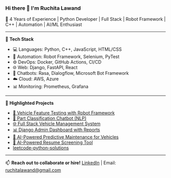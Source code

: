 ### Hi there 👋 I'm Ruchita Lawand

💼 4 Years of Experience | Python Developer | Full Stack | Robot Framework | C++ | Automation | AI/ML Enthusiast

---

🔧 **Tech Stack**
- 💻 Languages: Python, C++, JavaScript, HTML/CSS
- 🧪 Automation: Robot Framework, Selenium, PyTest
- ⚙️ DevOps: Docker, GitHub Actions, CI/CD
- 🌐 Web: Django, FastAPI, React
- 🤖 Chatbots: Rasa, Dialogflow, Microsoft Bot Framework
- ☁️ Cloud: AWS, Azure
- 📊 Monitoring: Prometheus, Grafana

---

📌 **Highlighted Projects**
- [🔧 Vehicle Feature Testing with Robot Framework](https://github.com/ruchitalawand/robot-vehicle-testing)
- [🤖 Part Classification Chatbot (NLP)](https://github.com/ruchitalawand/part-classification-chatbot)
- [🌐 Full Stack Vehicle Management System](https://github.com/ruchitalawand/vehicle-management-system)
- [📊 Django Admin Dashboard with Reports](https://github.com/ruchitalawand/django-admin-dashboard)
- [🤖 AI-Powered Predictive Maintenance for Vehicles](https://github.com/ruchitalawand/AI-Powered-Predictive-Maintenance-for-Vehicles)
- [🤖 AI-Powered Resume Screening Tool](https://github.com/ruchitalawand/AI-Powered-Resume-Screening-Tool)
- [leetcode-python-solutions](https://github.com/ruchitalawand/leetcode-python-solutions)

---

📫 **Reach out to collaborate or hire!**
[LinkedIn](http://linkedin.com/in/ruchita-lawand-1335571b9) | Email: ruchitalawand@gmail.com
